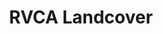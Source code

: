---
schema: default
title: RVCA Landcover
organization: RVCA
notes: RVCA Landcover
resources:
  - name: RVCA Landcover
    url: /img/categories/health-human-services.svg
    format: shp
  - name: RVCA Landcover
    url: 'https://gis.rvca.ca/arcgis/rest/services/RVCA_LandCover_Cache/MapServer'
    format: api
  - name: RVCA Landcover
    url: >-
      https://gis.rvca.ca/arcgis/rest/services/RVCA_LandCover_Cache/MapServer/generateKml
    format: kml
license: 'http://www.opendefinition.org/licenses/odc-by'
category:
  - Landcover
maintainer: Dave Crossman
maintainer_email: gis@rvca.ca
---